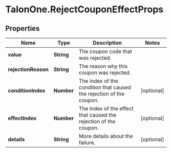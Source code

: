 # TalonOne.RejectCouponEffectProps

## Properties

Name | Type | Description | Notes
------------ | ------------- | ------------- | -------------
**value** | **String** | The coupon code that was rejected. | 
**rejectionReason** | **String** | The reason why this coupon was rejected. | 
**conditionIndex** | **Number** | The index of the condition that caused the rejection of the coupon. | [optional] 
**effectIndex** | **Number** | The index of the effect that caused the rejection of the coupon. | [optional] 
**details** | **String** | More details about the failure. | [optional] 


